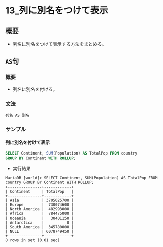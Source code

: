 13\_列に別名をつけて表示
===

## 概要

- 列名に別名をつけて表示する方法をまとめる。

## `AS`句

### 概要

- 列名に別名を付ける。

### 文法

`列名 AS 別名`

### サンプル

#### 列に別名を付けて表示

```SQL
SELECT Continent, SUM(Population) AS TotalPop FROM country 
GROUP BY Continent WITH ROLLUP;
```

- 実行結果

```
MariaDB [world]> SELECT Continent, SUM(Population) AS TotalPop FROM country GROUP BY Continent WITH ROLLUP;
+---------------+------------+
| Continent     | TotalPop   |
+---------------+------------+
| Asia          | 3705025700 |
| Europe        |  730074600 |
| North America |  482993000 |
| Africa        |  784475000 |
| Oceania       |   30401150 |
| Antarctica    |          0 |
| South America |  345780000 |
| NULL          | 6078749450 |
+---------------+------------+
8 rows in set (0.01 sec)
```
